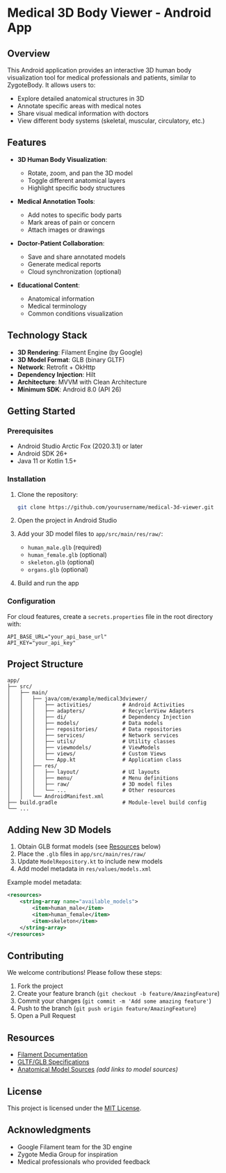 # Medical 3D Body Viewer - Android App

## Overview

This Android application provides an interactive 3D human body visualization tool for medical professionals and patients, similar to ZygoteBody. It allows users to:

- Explore detailed anatomical structures in 3D
- Annotate specific areas with medical notes
- Share visual medical information with doctors
- View different body systems (skeletal, muscular, circulatory, etc.)

## Features

- **3D Human Body Visualization**:
  - Rotate, zoom, and pan the 3D model
  - Toggle different anatomical layers
  - Highlight specific body structures

- **Medical Annotation Tools**:
  - Add notes to specific body parts
  - Mark areas of pain or concern
  - Attach images or drawings

- **Doctor-Patient Collaboration**:
  - Save and share annotated models
  - Generate medical reports
  - Cloud synchronization (optional)

- **Educational Content**:
  - Anatomical information
  - Medical terminology
  - Common conditions visualization

## Technology Stack

- **3D Rendering**: Filament Engine (by Google)
- **3D Model Format**: GLB (binary GLTF)
- **Network**: Retrofit + OkHttp
- **Dependency Injection**: Hilt
- **Architecture**: MVVM with Clean Architecture
- **Minimum SDK**: Android 8.0 (API 26)

## Getting Started

### Prerequisites

- Android Studio Arctic Fox (2020.3.1) or later
- Android SDK 26+
- Java 11 or Kotlin 1.5+

### Installation

1. Clone the repository:
   ```bash
   git clone https://github.com/yourusername/medical-3d-viewer.git
   ```

2. Open the project in Android Studio

3. Add your 3D model files to `app/src/main/res/raw/`:
   - `human_male.glb` (required)
   - `human_female.glb` (optional)
   - `skeleton.glb` (optional)
   - `organs.glb` (optional)

4. Build and run the app

### Configuration

For cloud features, create a `secrets.properties` file in the root directory with:
```properties
API_BASE_URL="your_api_base_url"
API_KEY="your_api_key"
```

## Project Structure

```
app/
├── src/
│   ├── main/
│   │   ├── java/com/example/medical3dviewer/
│   │   │   ├── activities/          # Android Activities
│   │   │   ├── adapters/            # RecyclerView Adapters
│   │   │   ├── di/                  # Dependency Injection
│   │   │   ├── models/              # Data models
│   │   │   ├── repositories/        # Data repositories
│   │   │   ├── services/            # Network services
│   │   │   ├── utils/               # Utility classes
│   │   │   ├── viewmodels/          # ViewModels
│   │   │   ├── views/               # Custom Views
│   │   │   └── App.kt               # Application class
│   │   ├── res/
│   │   │   ├── layout/              # UI layouts
│   │   │   ├── menu/                # Menu definitions
│   │   │   ├── raw/                 # 3D model files
│   │   │   └── ...                  # Other resources
│   │   └── AndroidManifest.xml
├── build.gradle                     # Module-level build config
└── ...
```

## Adding New 3D Models

1. Obtain GLB format models (see [Resources](#resources) below)
2. Place the `.glb` files in `app/src/main/res/raw/`
3. Update `ModelRepository.kt` to include new models
4. Add model metadata in `res/values/models.xml`

Example model metadata:
```xml
<resources>
    <string-array name="available_models">
        <item>human_male</item>
        <item>human_female</item>
        <item>skeleton</item>
    </string-array>
</resources>
```

## Contributing

We welcome contributions! Please follow these steps:

1. Fork the project
2. Create your feature branch (`git checkout -b feature/AmazingFeature`)
3. Commit your changes (`git commit -m 'Add some amazing feature'`)
4. Push to the branch (`git push origin feature/AmazingFeature`)
5. Open a Pull Request

## Resources

- [Filament Documentation](https://google.github.io/filament/)
- [GLTF/GLB Specifications](https://www.khronos.org/gltf/)
- [Anatomical Model Sources](#) *(add links to model sources)*

## License

This project is licensed under the [MIT License](LICENSE).

## Acknowledgments

- Google Filament team for the 3D engine
- Zygote Media Group for inspiration
- Medical professionals who provided feedback
